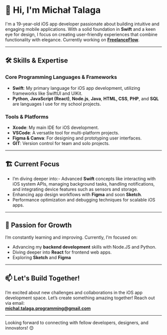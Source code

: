 # 👋 Hi, I'm Michał Talaga

I'm a 19-year-old iOS app developer passionate about building intuitive and engaging mobile applications. With a solid foundation in **Swift** and a keen eye for design, I focus on creating user-friendly experiences that combine functionality with elegance. Currently working on **[FreelanceFlow](https://github.com/MichalTalaga17/Freelance-Flow)**.

---

## 🛠️ Skills & Expertise

### Core Programming Languages & Frameworks
- **Swift**: My primary language for iOS app development, utilizing frameworks like SwiftUI and UIKit.
- **Python**, **JavaScript (React)**, **Node.js**, **Java**, **HTML, CSS**, **PHP**, and **SQL** are languages I use for my school projects.

### Tools & Platforms
- **Xcode**: My main IDE for iOS development.
- **VSCode**: A versatile tool for multi-platform projects.
- **Figma & Canva**: For designing and prototyping user interfaces.
- **GIT**: Version control for team and solo projects.

---

## 🏗️ Current Focus

- I’m diving deeper into:- Advanced **Swift** concepts like interacting with iOS system APIs, managing background tasks, handling notifications, and integrating device features such as sensors and storage.
- Enhancing app design workflows with **Figma** and soon **Sketch**.
- Performance optimization and debugging techniques for scalable iOS apps.

---

## 🌱 Passion for Growth
I’m constantly learning and improving. Currently, I’m focused on:
- Advancing my **backend development** skills with Node.JS and Python.
- Diving deeper into **React** for frontend web apps.
- Exploring **Sketch** and **Figma**

---

## 📫 Let's Build Together!

I’m excited about new challenges and collaborations in the iOS app development space. Let’s create something amazing together! Reach out via email:  
**[michal.talaga.programming@gmail.com](mailto:michal.talaga.programming@gmail.com)**

---

Looking forward to connecting with fellow developers, designers, and innovators! 😊
